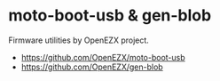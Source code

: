 moto-boot-usb & gen-blob
========================

Firmware utilities by OpenEZX project.

* https://github.com/OpenEZX/moto-boot-usb
* https://github.com/OpenEZX/gen-blob
